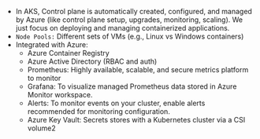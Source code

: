  - In AKS, Control plane is automatically created, configured, and managed by Azure (like control plane setup, upgrades, monitoring, scaling). We just focus on deploying and managing containerized applications.
- `Node Pools:` Different sets of VMs (e.g., Linux vs Windows containers)
- Integrated with Azure:
	- Azure Container Registry
	- Azure Active Directory (RBAC and auth)
	- Prometheus: Highly available, scalable, and secure metrics platform to monitor
	- Grafana: To visualize managed Prometheus data stored in Azure Monitor workspace.
	- Alerts: To monitor events on your cluster, enable alerts recommended for monitoring configuration.
	- Azure Key Vault: Secrets stores with a Kubernetes cluster via a CSI volume2